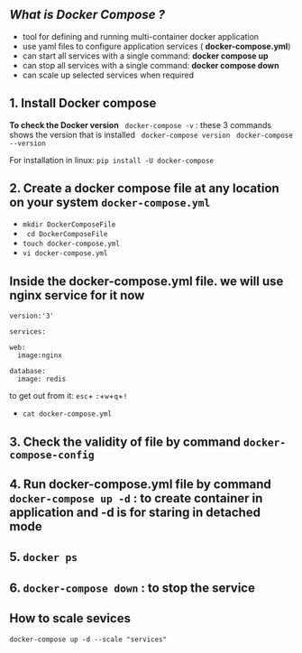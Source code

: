 ## ***What is Docker Compose ?***
- tool for defining and running multi-container docker application
- use yaml files to configure application services ( **docker-compose.yml**)
- can start all services with a single command: **docker compose up**
- can stop all services with a single command: **docker compose down**
- can scale up selected services when required


## 1. Install Docker compose

**To check the Docker version**
``` docker-compose -v``` : these 3 commands shows the version that is installed
``` docker-compose version```
``` docker-compose --version```

For installation in linux:
```pip install -U docker-compose```

## 2. Create a docker compose file at any location on your system ```docker-compose.yml```

- ```mkdir DockerComposeFile```
- ``` cd DockerComposeFile```
- ```touch docker-compose.yml```
- ```vi docker-compose.yml```

## Inside the docker-compose.yml file. we will use nginx service for it now
```version:'3'```

```services:```

	web:
	  image:nginx
	
	database:
	  image: redis  
to get out from it: ```esc```+ ```:```+```w```+```q```+```!```

- ```cat docker-compose.yml```


## 3. Check the validity of file by command ```docker-compose-config```

## 4. Run docker-compose.yml file by command ```docker-compose up -d``` : to create container in application and -d is for staring in detached mode 

## 5. ```docker ps```
## 6. ```docker-compose down``` : to stop the service 


## How to scale sevices
```docker-compose up -d --scale "services"```






